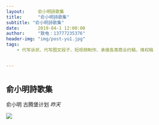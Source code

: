 ```yaml
---
layout:     俞小明詩歌集
title:      "俞小明詩歌集"
subtitle: "俞小明詩歌集"
date:       2019-04-1 12:00:00
author:     "致电：13777235376"
header-img: "img/post-yu1.jpg"
tags:
    - 代写诉状、代写图文段子、短视频制作、承接各类商业约稿，维权稿


---
```


## 

# 

## 俞小明詩歌集

俞小明  古腾堡计划  *昨天*

![](https://pbs.twimg.com/media/EgvPbMKUwAAHyRy?format=jpg&name=900x900)

<style> </style

**作者：俞小明**

### 简介：

### 作者秉承兼愛親誠理念，耗費半生心血所作詩歌與填詞，零零散散彙編成六期成集，全部分享出來，供全體同仁學習、創作、娛樂使用。

#### 《俞小明詩集第一期》

##**#****目錄**

《一線懸》  《遊子吟》  《無情過客》  《騙》  《想散就散》  《情面》  《終於愛上你》  《寂寞呼叫轉移》  《五月的雨露》  《海神》  《譚嗣同之歌》  《夜飄萍》

前言

何謂古典自由詩派？  就新詩於歌詞的內容與形式關係的看法，談談作者的一些看法：

1)儘管古今中外，文學革命都從「文的形式」解放做起。新文學也是從語言、文字、文體的解放做起，然而自五四新文化運動以來，舊有的古典文學精華逐漸不被世人所注重，文的形式雖然得到解放，然而經不起歷史長河的考驗，劣質的文學語言和網路文學一度衝擊傳統文學，一度使得糟粕文學佔據文學世界的主流，古典自由詩派既兼顧新文學的形式解放，又汲取古典文學中的精華，使二者有機的融合在一起，誕生出了獨特的文體，既所謂的「古典自由派」。

2)古典自由詩派一直沿襲「詩體的大解放」。須「不拘格律，不拘平仄，不拘長短，有甚麼題目，做甚麼詩；詩該怎樣做，就怎樣做。」以語言的「自然的音節」為原則。

3)形式上的束縛使精神不能自由發展，內容不能充份表現。古典自由詩派解除了形式的束縛，將細密的觀察、曲折的理想、細膩的感情用微妙的文字表達出來，同時引經據典吸納古典文學元素、結合網路上流行文化，進行新的創作，包括歌曲的重新填詞，詩歌的創作等等。

古典自由詩派不追求押韻、平仄、對偶等作法;但講求「詩情」、「哲理」、「幻象」,更加注重詩的情節，使得詩歌更具有故事性和機構性，融合進了「玄幻」、「言情」、「懸疑」等短篇網路小說的情節架構，使得詩歌既有抽象部分亦有情節寫實作為鋪墊，在文字使用方面，更加強調字字珠璣，長話短說。

**###****《一線懸》**

自作多情的天，

憂鬱的心情好一些。

忘情須臾在苦海斷崖之邊,

有誰能顧及我的臉。

想牽住你的線，

卻止住想說的語言。

命中註定和你相思一線懸，

你卻垂頭踽步淚別。

忘見你蜷縮著身體留下傷心欲絕。

我終於明白什麼是兩情繾綣。

愛情的生命線

請別短暫告別，

相愛切莫淒切。

望見你蜷縮著身體留下悲慟欲絕，

我終於明白什麼是兩情繾綣，

愛情的補給線，

請別短暫話別，

相守切莫賦閑。

###《遊子吟》

明月懸起襯著汪洋  消去熱忱清空理想

黯然的臉色銷魂的妝  冷漠遮罩我的善良

熱淚瀟落輪回罪過  偏執的欲望為了什麼

獨自在孤寂裏沉默  我飲下悵惘對影子說

寄居異鄉人  何處是故鄉  
沒有詩和遠方  揭開了心傷

如果風起青萍末  止於太平洋  不怕石爛海枯  喬木經霜

同是淪落人  何苦積鄉愁  守著我的姑娘  笑看兒成長  不曾遇見人情世事兩茫茫

軀殼依舊無處遊蕩  寄居異鄉人  何處是故鄉  透支我的青春  祭奠著過往  雖然一直憧憬所謂地久天長  人生苦長何必執意不放

羈旅天涯人  何苦積鄉愁  原來我的軟弱  迷離了恍惝  哭吧煙消雲散總是最後離場

糊塗的人最癡狂  好吧轉身回頭追求我的夢想  糊塗的人最瘋狂

**###****《無情過客》**

雁背夕陽慾落寞  誰能半世浮槎獨醒過  我願意是個過客  舉步太平世道來禍國

世上俊男本不多  我只不過是個平凡人  蒙住眼不分俊醜  你就別在為眼緣發愁  曾經喜歡為何變成路人  有心未能如願兒女情長

感嘆大漠孤煙  逼直荒蕪邪道  我舍去美好設想  原來夢醒愈發痛不欲生  無情就像沙漠沒有邊際

人情世故我懂  如今真正看透  奈何眼裡容得下  回到曾經的岸頭  也只不過是個無情人  看見我迷失自己  你卻選擇自私和冷漠  曾經喜歡為何變成路人

我舍去美好設想  感嘆大漠孤煙  逼直荒蕪邪道  我舍去美好設想  曾經喜歡為何變成路人

有心未能如願兒女情長  人情世故我懂  如今真正看透  奈何眼裡容得下

**###****《騙》**

騙一朵嬌豔欲滴  凋零糟糠  攪黃了苦盡甘來誠恐誠惶

騙一雙三寸金蓮  暖玉溫香  醃澤蕩滌紅塵割肚牽腸

騙一世浪漫蹭蹬  初吻未嘗  聽著那易碎誓言  感蕩彷徨

騙一段窮奢極欲  旖旎風光  眉斂兩洐湘煙空惆悵

被這風吹散的雲說它藏得不深  被這雨澆透的魂說它幾回冷

望極雲蘿到底還能飄渺多少層  它搖搖欲墜  它薄幸難忍

瞥一眼餘輝長恨龍虎臺荒  羽翼上沾滿了羈旅的光

騙一句纏綿悱惻來日方長  還敢孤獨的飄零一方

被這風吹散的雲說它藏得不深  被這雨澆透的魂說它幾回冷

望極雲蘿到底還能飄渺多少層  它搖搖欲墜  它薄幸難忍

可是啊  總有人獨樹一幟的付真  總有毋寧死的  雁過留聲

淚濕了那片桃花笑看依舊春風  千回百轉  淪落人

借一方淨土讓他棲身  借他輝煌一生

**###****《想散就散》**

抱不抱  踮起腳卻吻不到一起  想和好  說什麼都已事不關己  流淚吧  我遺忘過什麼別忘記  我迷失自己  是因為不見你  沒事吧  你好嗎  那個我  愛裝傻  一直飛蛾撲火  從未變卦  談不上愛卻上床  並沒有喜歡  說不上癡卻糾纏  故裝作關懷  明知道她太麻煩  就當作走走過場  我欺騙我自己  遷就就是這樣  怎能三心二意惹人狂

抱一抱  想好好敘舊不能太久  別不好  道不同各有各的追求  放棄吧  誰認真誰就先輸個夠  我不想放手  我在自討苦頭  有辦法  才好呀  你我都  裝下傻  一直自欺欺人  就會窮垮

談不上愛卻上床  並沒有喜歡  說不上癡卻糾纏  故裝作關懷  明知道她太麻煩  就當作走走過場我欺騙我自己  遷就就是這樣怎能三心二意惹人狂

嫁了吧  就算我錯  在以後  你別勉強想起我  還算有過  當我空氣你也不會難過  我輸個夠你卻比我灑脫

談不上愛卻上床  並沒有喜歡  說不上癡卻糾纏  故裝作關懷

將兩人都孽障  將一切不原諒  我不要找答案  而謊言誰買單  誰買單誰遺憾

因為結果  感情總要有人來清算  因為過程  恍惚一夜間想散就散

**###****《情面》**

別浪費思念讓悲情  愈發不屑  褻瀆了經年又何苦  變了誓言

別再犯賤不願拖欠  浪費感情又想如願  像殘廢的傷員  觀影著煙火湮滅

別著急  再殷殷切切  就別留  僅剩的情面  心冷了別反悔  別哭出劇情末尾

離別不該體面  誰都別再說贅言  何苦相見  撕裂開支離破碎  虛擬前面是現實的留言  我獨演  流下淚變了聲線

離別不該體面  我要遺忘這些年  累得空前  假裝哭的很可憐  別再執念  毀掉了今天  累覺不愛  如影相隨

最睹物思人的場景  卻無經典  我淚流滿面心很痛  麻木不覺

別著急  再殷殷切切  就別留  僅剩的情面  心冷了別反悔  別懸疑劇情末尾

**###****《終於愛上你》**

抹掉某段記憶  我選擇遺忘  孤飛的時候  是種煎熬  臥聽鐘聲徹夜伴隨著寂寥  時針不滴答了  洗盡喧囂  浪跡某座城市我也許潦倒  徹底沒錢停機的時間漸多  被生活傾軋了碾著跑  找個相愛的人幻想天荒地老  能和我同吃苦的人有多少  願意義無反顧的更是寥寥  難道刻骨銘心對我那麼重要  不願在失望中體驗愛的苦惱  終於遇見你  還好我沒放棄  痛楚忘得很不容易  才會讓人更加執迷  終於等到你  差點要錯過你  在最堅定的時候愛你  才算沒有欺騙自己  終於愛上你

能和我同吃苦的人有多少  願意義無反顧的更是寥寥  難道刻骨銘心對我那麼重要  不願在失望中體驗愛的煩惱  痛楚忘得並不容易  才會讓人更加執迷

終於遇見你  差點要拉黑你  在最堅定的時候愛你  才算沒有欺騙自己  終於愛上你

終於愛上你  差點要錯過你  失而復得很不容易  才會令人倍加珍惜  終於愛上你  差點要錯過你  在最堅定的時候見你  才算沒有辜負自己  終於愛上你

**###****《寂寞呼叫轉移》**

思緒過多少創傷  躲過多少時光  才會覺得距離是用來惆悵  現實是用來傷感  不是用來遺忘  不讓日子天天都過得張狂

熬過了多久夜晚  濕了片刻眼眶  才能知道憂傷是後知後覺  換成一張單人床  失去篤定信仰  才讓物質義無反顧的變淡

把一個人的倔強  鑽入到另一個人的胸膛  讓理想鬥爭愛奮鬥出夢想  不是所有人這樣  享受過形影相弔  才主宰做感情妥協的獨狼

記憶是能灼熱的淚光留下就變光明  等真實的欲望消失於月光  燈影在牆上恍惚  等所有孽債被原諒  愛情第一站  無法開往地老天荒

想呼喚長情  燭光是孤獨晚餐  照不出個陪伴  戀愛不是花錢的請客吃飯

眼角上佈滿淚斑  呼喚幸福期盼  太孤獨就別胡思亂想了吧  感情需要人等來  無法等來希望  希望帶來絕望的彼此迴圈  短暫的總是不滿  漫長總會變短  寫完遺憾經歷換一個狗伴

**###****《五月的雨露》**

你的明眸如雨露一般透徹  如墨的瞳孔綴著珠光  黑夜擦亮了你的眼睛  你卻遮住了黑夜的光明  驚鴻一瞥  傾城的石榴花為你綻放  五四褪去了激情  熱血流淌出玫瑰紅  浪漫依舊是浪漫的  只是枕邊話無從對你傾訴  你的鼻尖輕觸著花瓣  細嗅玫瑰以外的味道  我握住你的掌心  今生不想鬆手  隻言片語無法表達你我的心境  百合襯托著玫瑰  時間沉澱至湖底  明眸襯著岸邊的浪花  望著鶴伏鷺行的鳥兒。  渴望，渴望嘗一口雨露的味道。

**《海神》**

漩渦吞噬了我的身體  窒息壓迫了神經  我聽不到海誓山盟  只有心扉為你敞開  你從天空投下一顆星子  墜入大海泛起的巨浪  是呼喚海神的名字  黑夜遮住了你的容顏  你卻熨帖住我的薄唇  不再抹去  不再抵觸  我知道是你來過

**###****《譚嗣同之歌》**

戊戌變法淪為死寂  與妻訣別書不敢泣  有誰為維新志士降半旗

當臨時約法被拋棄  民主與專製成死敵  癡絕的精衛啣著石哭泣  轉眼間君憲共和又革命皆是空歡喜

我泣專制復辟者帝制不願棄

當那天這些謊言  響徹在人海裏  別猶豫赴難兮

熱血檄文當作公是祭  啟蒙比愚民還詭計

左翼和右翼暗藏極端主義  權利有不可告人的秘密  我躺槍死無葬身之地  撻伐的車輪碾壓著螻蟻

諸位莫作等閒看  海外塵氛猶未息

我泣專制復辟者帝制不願棄

當那天這些謊言  響徹在人海裏別痛苦赴難兮  熱血檄文當作是公祭

戊戌變法淪為死寂  與妻訣別書不敢泣  有誰為維新志士降半旗

戊戌變法淪為死寂  戰爭與和平周而復始  軟禁的光緒在瀛臺哭泣  若為自由故道成肉身離

**《夜飄萍》**

雨聲潺潺沐浴了我的溫柔  夜色的朦朧撕開了你的薄衫  寂寞不再是赤裸裸的  也許無助給了我希望的勇氣  從此明眸如星空一般透亮  縈繞在耳鬢的是不絕的雨打琵琶聲  你是夏日裏的繈褓  芭蕉為你裹葉  我是一池飄萍  是湖面的遮雨傘  撐開了你漂泊的浪跡

## 《俞小明詩集》第二期

目錄

《沙場演義》------------------------------------------------------------------- 1

《本來無一物》---------------------------------------------------------------- 5

《火星人的愛情觀》---------------------------------------------------------- 6

《不需要人陪》------------------------------------------------------------------- 7

《與妻訣別書》------------------------------------------------------------------- 8

《西風冷》----------------------------------------------------------------------- 9

前言

何謂古典自由詩派？就新詩於歌詞的內容與形式關係的看法，談談作者的一些看法：

1)儘管古今中外，文學革命都從「文的形式」解放做起。新文學也是從語言、文字、文體的解放做起，然而自五四新文化運動以來，舊有的古典文學精華逐漸不被世人所注重，文的形式雖然得到解放，然而經不起歷史長河的考驗，劣質的文學語言和網路文學一度衝擊傳統文學，一度使得糟粕文學佔據文學世界的主流，古典自由詩派既兼顧新文學的形式解放，又汲取古典文學中的精華，使二者有機的融合在一起，誕生出了獨特的文體，既所謂的「古典自由派」。

2)古典自由詩派一直沿襲「詩體的大解放」。須「不拘格律，不拘平仄，不拘長短，有甚麼題目，做甚麼詩；詩該怎樣做，就怎樣做。」以語言的「自然的音節」為原則。

3)形式上的束縛使精神不能自由發展，內容不能充份表現。古典自由詩派解除了形式的束縛，將細密的觀察、曲折的理想、細膩的感情用微妙的文字表達出來，同時引經據典吸納古典文學元素、結合網路上流行文化，進行新的創作，包括歌曲的重新填詞，詩歌的創作等等。

古典自由詩派不追求押韻、平仄、對偶等作法;但講求「詩情」、「哲理」、「幻象」,更加注重詩的情節，使得詩歌更具有故事性和機構性，融合進了「玄幻」、「言情」、「懸疑」等短篇網路小說的情節架構，使得詩歌既有抽象部分亦有情節寫實作為鋪墊，在文字使用方面，更加強調字字珠璣，長話短說。

**《沙場演義》**

我路徑青塚從軍沙漠

身經目歷傳說

抬頭望見一顆滑落的星球

頃者疆場多故

進入多事之秋

鐵馬冰河拖夢無名神獸

花木蘭矜持風流

耍盡解數騁英雄

燒火棍戲說排風丫頭

天涯何懼亂流

逐鹿沙場中原紅

半路殺出個混世嘍羅

什麼演義小說

什麼關公大戰秦瓊

敢問誰能挾天子以令諸侯

折返荊棘銅駝

穿越歲月蹉跎

行將在逆行的歷史潮流

若顯巾幗本色

往往志不苛求

蹉跎著紅顏又蹉跎了白頭

紅顏摧滅大敵

青眼慧識英雄

揮戈混沌就能棄暗投明

亂花漸欲迷人眼

終於走出沙漠

我望見嵩草在風中搖曳

想起寂寞的青春

滾燙著一腔熱血

徬徨在雨夜的那條路上

我喝的酩酊大醉

跨過凜冽元旦

我彷彿穿越到上一個世紀

歷史的天枰要傾斜

改旗易幟已然更迭

忽然之間走來一隻貓熊

什麼演義小說

什麼關公大戰秦瓊

敢問誰能挾天子以令諸侯

折返荊棘銅駝

穿越歲月蹉跎

行將在逆行的歷史潮流

若顯巾幗本色

往往志不苛求

蹉跎著紅顏又蹉跎了白頭

紅顏摧滅大敵

青眼慧識英雄

揮戈混沌就能柳岸花明

我已墜入在這不返的迷途

鐵馬冰河尋夢必經之路

原諒我以往迷離誤入歧途

擦亮了雙眸

發現了意圖

怎能被輕易征服

什麼演義小說

什麼關公大戰秦瓊

敢問誰能挾天子以令諸侯

折返荊棘銅駝

穿越歲月蹉跎

行將在逆行的歷史潮流

若顯巾幗本色

往往志不苛求

蹉跎著紅顏又蹉跎了白頭

紅顏摧滅大敵

青眼慧識英雄

揮戈混沌就能棄暗投明

夢裡遙想當初

廝殺此起彼伏

千年的未來又是百年孤獨

漫漫紅塵歸途

飛虹漸入仙途

夢遊的佳境怎能被荒蕪

戰爭又到落幕

和平白鴿斡旋

蹉跎著青春又蹉跎了清晨

原來夢醒時分

太陽已曬肚皮

我已放下屠刀立地浮屠

**《本來無一物》**

當初懵懂中的我和本來無一物的你

生命間的佛緣是為了眾生六道輪迴的交錯

是人皆有對和錯須度化心中的惡魔

虛無了所有人生的解脫須刻刻去澆存厚

乘富貴祛貧苦凡所有虛妄不求

以貪心見風流會謎俗徒增煩憂

本應超俗我自己卻無法越過紅塵愁

怪只怪那顆塵埃染上心無旁物的清修

乘富貴祛苦貧凡所有虛妄不求

以嗔癡見風流會僥俗徒增憂愁

頓悟暫時與究竟頓悟今世已惘然的我

是若當來世必爭做浮游試問明鏡有無佛

**《火星人的愛情觀》**

在海的盡頭，一覽無餘遠去的過影。

海風拂面撩撥了我的心緒。

遙想自己是蓋世英雄，仗劍天涯。

沒有冒險的勇氣，也就枉費了人生在世。

當理想隨風即逝，來不及留步。

也就失去了精神的動力。

我蒙住眼，看透了無邊的慾望。

你卻猜不透我心裡承載了多少苦水。

海誓山盟需要抵擋住來自外界的流言蜚語。

我迴避針鋒相對，卻阻擋不了火星撞擊地球。

當只言片語化為灰燼，

留下的餘輝映襯出頹廢的影子。

那時的我們是如此的相愛。

我牽著你的手，偷襲你的紅唇。

你要的好聚好散本就是一道愛情的偽命題。

當地球毀滅的那一天，請別一籌莫展。

柳暗花明的那天，也別一片迷茫，

如果給我一個淒慘的晚景。

請別好聚好散

繁華落盡的那一天，務必送我一程。

如果婚姻是愛情的墳墓

那把墓誌銘刻在火星上。

**《不需要人陪》**

躺在床頭讓自己無力

這一切來得如此迅即

吵架聲幾曾見夢境裡

今朝中秋已成空相憶

我葬了心麻木不覺

請求施捨一針安慰劑

你的淚別無留戀

你不屑假裝的悔意

然而我獨自奮鬥獨自徬徨不被理解

更需要兩個人交談共同語言

我已經付出青春付出感情失去前途

這循入我心的光芒催眠了寂靜

滾過的床復燃了溫情

是我了結不完的舊情

躺在床頭讓自己無力

這一切來得如此迅即

我葬了心麻木不覺

請求施捨一針安慰劑

你的淚別無留戀

你不屑假裝的悔意

然而我獨自奮鬥獨自徬徨不被理解

更需要兩個人交談共同語言

我已經付出青春付出感情失去前途

這循入我心的光芒催眠了寂靜

然而我獨自奮鬥獨自徬徨不被理解

更需要兩個人交談共同語言

我已經付出青春付出感情失去前途

這遁入我心的光芒催眠了寂靜

**《與妻訣別書》**

燕子折斷翅膀，蝸居危巢

不情願做奴隸的我們

不捨的你和我分分合合

用你一生換我一世迷離

我恨別到從前，選擇性留戀

紙醉金迷嘲笑著癡情的人兒

生活不過是沸騰的開水

煎熬著我也滾燙著你

有誰憐我，有誰珍惜時日不多的美好

紅塵輾過了嬌玫，幾人葬花長泣

不忍再見，請別夭折我們的甜美愛情

獨摘一枝萬千寵愛任由我憐

用我三生煎熬換你一世迷離

鳥擇良木而棲，築巢我愛我家

你殫精竭慮你想要的安全感

我一意孤行，惟是泯仇愧澤酬

恨有幸人來，膽敢與君別。

**《西風冷》**

誰念西風冷風

雨拭淚徒傷

嘔心吐絕無望

瀝血耗費時光

情無量兩兩相望

世間本無傷有情易懂苦勞

這一邊唸舊情但願她回心轉意奔小康

皆是妄想

天涯地角只有思念成殤

勸君莫愁日月消長

舉頭三尺喚神靈相佑

紅葉浪歧逝東流

杜鵑啼血哀鳴聲聲悲涼

#### 《俞小明詩集第三期》

**目錄**

簡介…………………………………………………………………. 1

《翡翠月亮》……………………………………………….. 1

《空前絕後》……………………………………………….. 2

《風塵客》…………………………………………………… 3

《不褻瀆罪名》…………………………………………….. 3

《自我晚熟》………………………………………………… 4

**簡介**

之前的作品一直沿用古典自由主義的思想和理念進行創作，卻忽視了其他流派的精髓部分，於是在這期新的作品中，既有古典自由詩派的影子，同時融入進了超現實主義的寫作手法，儘管古今中外，文學革命都從「文的形式」解放做起，我試圖在保守和創新中做出重大改革，即改變舊有的文體形式，也不隨波逐流，完全去迎合大眾的口味去創作，而是基於古典自由主義和超現實主義的思潮，從佛洛德心理學出發，深挖人們潛意識裡可能出現的夢境，從而使用文字作為載體來超現實和穿越時空的存在。

**《翡翠月亮》**

我什麼都沒有

只求誰能領走我的靈魂

卻辜負了殘落的背影

翡翠屏風絢爛了月亮

那是雅典娜嫵媚的瞳孔

孤獨地懸在天上

心坎是無盡的波濤

卻難以撫平我褶皺的微笑

落寞的步伐藏不住無盡的悲傷

翡翠月亮啊

翡翠月亮

你不該窺視夢裡的倩影

你不該洞穿我的淫念

月光放逐了靈魂

卻不能救贖我自己

翡翠月亮啊

翡翠月亮

你讓凡夫俗子不再放浪形骸

女神啊

女神

請你吟唱哀樂

寥落心弦

請你讓死寂的夜怦然心動

請你爬上我的床

**《空前絕後》**

在朝暉追逐下捉迷藏

在浮雲蔽日時走過場

嬰靈未葬

生命的坦蕩

是絕塵於墳場

世程曲折

默哀不捨

空前坎坷

絕後難撤

是誰該取捨

誰該負責

殘荷藕斷悔多折

在朝暉追逐下捉迷藏

在浮雲蔽日時走過場

無從安葬

生命的坦蕩

是絕塵於墳場

世程曲折

默哀不捨

空前坎坷

絕後難撤

是誰該取捨

誰該負責

斷藕殘荷

悔多折

挫骨揚灰

不祭奠

來世化作

一朵蓮

空前絕後

世程曲折

默哀不捨

是誰該取捨

誰該負責

殘荷藕斷

悔多折

挫骨揚灰

已化蓮

**《風塵客》**

飄渺一粟嘆虛有

不觀器識彌久

往來天地如蜉蝣

朝隱不入流

遙想楚狂風騷

滄江歎離守

淺醉還醒再回首

無餘詩可留

淒長雨添夜漏

唯恐失意瓊樓

窺視紅拂女最是如夢依舊

是否  是否

何以拂塵豁愁

淒情雨添夜漏

挑燈慰藉吳鉤

窺視紅拂女最是如夢依舊

是否  是否

何以拂塵豁愁

飄渺一粟虛有

不觀器識彌久

往來天地如蜉蝣

朝隱不入流

最賦楚詞離騷

滄江賽龍舟

淺醉還醒再回首

無餘情可留

淒情雨添夜漏

挑燈慰藉吳鉤

窺視紅拂女最是寂寥依舊

是否  是否

何以拂塵豁愁

淒情雨添夜漏

挑燈慰藉吳鉤

窺視紅拂女最是寂寥依舊

是否  是否

何以拂塵豁愁

淒情雨添夜漏

挑燈慰藉吳鉤

窺視紅拂女最是寂寥依舊

是否  是否

何以拂塵豁愁

淒情雨添夜漏

挑燈慰藉吳鉤

窺視紅拂女最是寂寥依舊

是否  是否

何以拂塵豁愁

是否  是否

何以拂塵豁愁

**《不褻瀆罪名》**

女人花

在世間被褻瀆嗎

與靈魂一起自慰吧

無肉體歡愉可以戀愛嗎

若曖昧

請甄別眼前的虛假

當野蠻疏狂慫恿下

戀愛變得不再美好了嗎

當煎熬變相成體罰

會讓感情急遽而下

你的行徑辜負了我的心

是你斬斷了這般深情

我撫摸著眼角的烏青

是誰物化了愛情之名

為何平淡如水是件好事情

每次見識你敏感猜忌的本領

隨即拳打腳踢令我膽顫心驚

為何駕馭不了愛情之名

手臂處留有咬痕的牙印

未曾聽見你承認錯誤的聲明不褻瀆

罪名不褻瀆罪名

當我咆哮著作出斷定

這一切來的是如此不幸

女人花

在世間被褻瀆嗎

與靈魂一起自慰吧

無肉體歡愉可以戀愛嗎

若曖昧

請甄別眼前的虛假

當野蠻疏狂慫恿下

戀愛變得不再美好了嗎

當煎熬變相成體罰

會讓感情急遽而下

你的行徑辜負了我的心

是你斬斷了這般深情

我撫摸著眼角的烏青

是誰物化了愛情之名

為何平淡如水是件好事情

每次見識你敏感猜忌的本領

隨即拳打腳踢令我膽顫心驚

為何駕馭不了愛情之名

手臂處留有咬痕的牙印

當我咆哮著作出斷定

這一切來的是如此不幸

是誰物化了愛情之名

為何平淡如水是件好事情

未曾聽到你承認錯誤的聲明

每次見識你敏感猜忌的本領

隨即拳打腳踢令我膽顫心驚

是誰物化了愛情之名

為何平淡如水是件好事情

當我咆哮著作出斷定

這一切來的是如此不幸

是誰物化了愛情之名

為何平淡如水是件好事情

未曾聽見你承認錯誤的聲明

當我咆哮著作出斷定

這一切來的是如此不幸

**《自我晚熟》**

天空不作美

雨一直疲於狼狽

外面寒氣來襲

刺入心扉的落寞使我屏住呼吸

我拿什麼來抵擋這股寒氣

人生十有八九皆是不如意

兩個人在一起的時候不懂得如何珍惜

一個人的時候卻又憧憬著彼此在一起

我問我自己是否錯過了為愛感動的年紀

路燈拉長了行屍走肉的魂魄

往來的車輛從我身邊飛馳而過

我漫無目的地穿梭在馬路間

傻傻地分不清那條是斑馬線

我只想通過死亡遊戲來測試有誰能夠在乎我

當我站在馬路中央撥通了你的號碼

卻聽到電話那頭你的咆哮和辱駡

你說活該我斷子絕孫孤獨終老

你說你要的安全感我給予不了

原來相濡以沫是最美的欺世謊言

增添的恩情抵禦不了人性的弱點

假如我不曾經歷這一切

就不會等到蘋果晚熟的那一天

經歷越多，愈發覺得淚點越高

以往自命清高到頭來卻無從孤傲

因為成熟的代價並不甜蜜

假如我不曾經歷這一切

就不會等到自我成熟的那一天

回憶起年少青澀的滋味

唯有一腔熱血貫穿了我的骨髓

假如我不曾經歷這一切

就不會等到男人晚熟的那一年

原來相濡以沫是最美的欺世謊言

我欲哭無淚宣洩不出情感的淚點

#### 《俞小明詩集第四期》

《小馬過河》

《青春似箭》

《臨水照花人》

《啟蒙》

**《宿主》**

國小寫作戶外課總結

寫作範例：小心圈子有毒  人云亦云最易喝到毒雞湯

寫作示範：教你如何模仿胡蘭成文風

寫作範例：臺灣茶舍走訪記

寫作示範微型小說：《再見！君生》

寫作示範微型小說：《蒙娜麗莎的微笑》

寫作示範：滿清四大奇案“羊吃白菜” 的愛情到底有多堅貞？

青少年寫作不應該有框架性思維  學校多誤人子弟

當代中學生為何要學習寫作「超現實主義」

### 簡介

之前創作了不少的填詞作品，雖然獲得了不少網路上的朋友下載和閱讀，但是目前依舊沒有音樂機構主動找我合作，所以這將是我的最後五首填詞作品，除此之外我在這本書的後面還增加了不少的寫作實例以及教廣大臺灣朋友如何寫作的一些技巧和心得，所以這是一本我自認為寫的很好的書，希望大家敬請收看。

### 《小馬過河》

讓我深情凝望一萬遍  你溫暖的臉

像是被雨露  酥化了的甜點

讓我奢求你一壺  清冽的源泉

嘗盡秀麗山河間的弱水三千

寶貝啊  思念如年

仿佛時間停滯不前

縈繞思緒的是萬丈柔情如綿

馬兒啊  望眼的秋水

追逐過隙的白駒付諸東流

讓我守侯在這裏

忠於你

讓我吸吮一口

溫情的酒

像是被朦朧  洋溢的醉容

讓我牽著你  飲瓢清冽的甘泉

寶貝啊  我在守護呢

馬兒啊  思念如年

仿佛時間停滯不前

縈繞思緒的是萬丈柔情如綿

馬兒啊  望眼的秋水

追逐過隙的白駒付諸東流

讓我守侯在這裏  鍾情你

馬兒啊  那些過往  就讓流水洗刷委屈

未來幸福美滿等著我們

即使相見恨晚  不必有太多遺憾

因為我們  相愛

**《青春似箭》**

射出青春的箭

留下淺淺嫣然的笑

欲言又止

欲言又止的是笑容

是假裝的無所謂

是笑看雲淡風輕

青春似箭

射中你的眉目

穿透你的靈魂

青春捨不得

捨不得刺痛你

青春捨不得

捨不得咄咄逼人

青春已盡黃昏又何須惆悵

又何須惆悵

青春照出個

淺淺嫣然的笑

那是沒有眼淚的蒙娜麗莎

那是淺淺嫣然的笑

靜靜地淌進心底

匯成滄海

一聲“石頭剪刀布”

遇知音

分出個“高山流水”

曲終人不散

牽手不撒手

**《臨水照花人》**

酌飲秋水  泛起一陣漣漪引波瀾

到底是什麼浸染了過往  不得不說  又何必再說

酌飲秋水  泛起一陣漣漪引波瀾

到底是什麼浸染了過往  暗送秋波  又何必再說

餘生快意追恨酩消愁  夢裏的你依偎在我懷抱中

給我一個恣意妄為的理由

難舍  難忘  難渡的是白首

啦…

何處伊人花落灑家  不再飄萍浪跡人海

臨水照花不識影何在  模糊的倒影不見臉龐的淚

餘生迷離惝恍別相隨  風中的你搖曳在一池幽夢中

給我恣意妄為的理由  一簾的花  飄給的愛

酌飲秋水  泛起一陣漣漪引波瀾

到底是什麼浸染了過往  獨自徜徉幽夢中

我尋歡作樂  我徜徉芳州  徜徉在茫茫花海

我對鏡生愁  我為你倦容  所謂的伊人何在

酌飲秋水  泛起一陣漣漪引波瀾

到底是什麼浸染了過往  獨自徜徉幽夢中

一簾的花  飄給的愛  幽夢中

**《啟蒙》**

我對愛情秉持幻想

卻無法主宰荒誕的命運

人為的美景不如自然看得透徹

我無法插上飛翔的翅膀

只能仰望迷茫的星空

但見那飛行器掠過啟蒙的星球

在天際間流亡的最後一灘夕紅

渲染了黑夜懵懂的色彩

原來最美的沉默不是說分離

而是痛如少女初夜的眼淚

即將老死的狗卻有人陪

一切的盡頭即將變成回憶

即使時光不散

也無法呼喚最初的霓虹

我對愛情秉持幻想

卻無法主宰荒誕的命運

人為的美景不如自然看得透徹

我無法插上飛翔的翅膀

只能仰望迷茫的星空

但見那飛行器掠過啟蒙的星球

在天際間流亡的最後一灘夕紅

渲染了黑夜懵懂的色彩

原來最美的沉默不是說分離

而是痛如少女初夜的眼淚

即將老死的狗卻有人陪

一切的盡頭即將變成回憶

即使時光不散也無法呼喚最初的霓虹

**《宿主》**

如果我沒有來過地鐵口  你是否會像我一往情深般地守候  現場最執念的告白  是我絲毫沒有感覺到懈怠

你我相遇時眼神交匯的那一刻  是我幻想中的精神契合  早已收不回來的愛  詮釋著畸戀的無奈

為何你不願做可愛的人  卻始終被陰影反復沉淪  難道我是你寄生的宿主  還是愛情可以偷梁換柱

如果你選擇欲求不滿  我願意遷就你決不離開  如果  你選擇她給的安全感  那麼我無法包容看得開

為何你不願做愛我的人  卻始終被陰影反復沉淪  難道我是你寄生的宿主  還是愛情可以偷梁換柱

如果你選擇欲求不滿  我願意遷就你決不離開  如果你選擇她給的安全感  那麼我無從包容看得開

你們才是天造地設的人才  而我如同小丑一般存在

你們才是伉儷情深的人才  而我如同小丑一般存在

## 《俞小明詩集第五期》

**《永不凋謝的海上花》**

作者：俞小明

遇見夢裏的你

在風中盡情地搖曳

狠狠地咬住你

捨不得短暫離別

你是盛開的花朵

陽光沐浴下婆娑

讓我在餘下的時間裏

觀滄海盡頭

讓暴風雨來的猛烈些吧

永不凋謝的海上花

在怒吼的大海上漂泊

流浪到世界的盡頭

讓暴風雨來的猛烈些吧

吹散不了的海上花

即使風雨欲來也不怕

預言世界的盡頭

預言世界的盡頭

暴風雨中的我

化作癡絕的精衛鳥

狠狠地咬住你

捨不得短暫離別

你是盛開的花朵

陽光沐浴下婆娑

讓我在餘下的時間裏

觀滄海盡頭

讓暴風雨來的猛烈些吧

永不凋謝的海上花

在怒吼的大海上漂泊

流浪到世界的盡頭

讓暴風雨來的猛烈些吧

吹散不了的海上花

即使風雨欲來也不怕

預言世界的盡頭

預言世界的盡頭

## 《捉刀俠》

我癡  尋跡仙蹤  天與地  混沌未分

我狂  疾速一生  血與淚  扭轉乾坤

我癲  論道說夢  醉與醒  似幻似真

我邪  熱血赤誠  黑與白  涇渭難分

愛也匆匆恨也匆匆  恨不能相容

靜夜朦朧醉眼朦朧  白日不相逢

長嘯一聲仰歎一聲　逍遙一生惆悵一生

筆墨間捉刀從戎

我癡  混沌其中

醉與醒似幻似真

我邪  後患無窮

黑與白涇渭難分

我醉　醉眼朦朧　如夢中似幻似空

我醒　睡眼惺忪  床頭邊捉刀從容

## 《井底蛙鳴》

我望著鏡中的自己

沉浸在沒人理睬的故事裏

我活在溫水澆灌的井底

雙耳聽不見蛙的共鳴

我執意向上攀行

不怕跌宕起伏摔成殘疾

努力在希望的深壘裏

圓滿的月亮才是我的故里

努力在希望的深壘裏

水中的月亮只是我的魅影

我望著悲催的自己

沉浸在沒人理睬得故事裏

我活在溫水澆灌的井底

雙耳聽不見蛙的共鳴

我執意向上攀行

不怕萬丈深淵摔成殘疾

努力在希望的深壘裏

殘缺的月亮蒙蔽我的眼睛

努力在希望的深壘裏

水中的月亮不見我的蹤影

**《現場之王》**

微亮的天空洗滌著心靈

腦海陷入了平靜

波瀾壯闊的雲影踏破了黎明

落榜的流星發出怒吼的聲音

洶湧的波濤追求著淩雲

簞食壺漿迎接王者來臨

日初的太陽喚醒了眼睛

鬥志盎然地發芽好心情

萬丈光芒是我的照妖鏡

萬丈光芒指引著我的眼睛

洞悉著塵世間醜陋的鬼影

啊！震耳欲聾的靡靡之音

迎接著王者歸隱

啊！振聾發聵的天籟之音

簞食壺漿目送王者歸隱

#### 《俞小明詩集第六期》

**《照亮自由的眼睛》**

照亮自由的眼睛

可否憐憫

那守望的人

無助的呐喊與哭泣

Oh~孤帆遠影的眼睛

能否引領

迷惘的身影

走出恐懼的陰霾裡

我縱身一躍享受自由的落體

寧為玉碎的螻蟻

摘下口罩自由的呼吸

Oh~邁過生死去親吻你

每當我獨影闌珊生不如意

每當我沉浸在孤獨裡

Oh~照亮自由的眼睛

請引領我去遠行

孤帆遠影的眼睛

你在哪裡？

是在希望的田野裡  還是沼澤地

OH~照亮自由的眼睛

可否憐憫

囚徒似的困境

期盼黎明的來臨

我縱身一躍享受自由的落體

也不願苟且在謊言裡

照亮我活下去的勇氣

是擁抱自由的空氣

每當我掙扎深陷在沼澤地

每當我窒息在陰霾裡

Oh~照亮自由的眼睛

請給予我信心

我縱身一躍享受自由的落體

寧為玉碎的螻蟻

摘下口罩自由的呼吸

Oh~邁過生死去親吻你

每當我掙扎深陷在沼澤地

每當我窒息在陰霾裡

Oh~照亮自由的眼睛

請引領我遠行

照亮自由的眼睛

可否憐憫

那守望的人

無助的呐喊與哭泣

**《窄門內的一場雪》**

我瞧見  白光  推開了  窄門

曾虛無中渾渾噩噩  地度過

我失去  信仰

快樂亦是  短暫

是被寂寞掏空以後  的  情感

我的心堅如磐石硬是不聽勸

任憑您怎麼說我都拒絕

揀選我領到您面前

透過聖潔的白光

恍然間闖入迷途的羔羊

遲遲不願投入您的懷抱

您卻伸出慈愛的手

無力抗拒

我聽見  召喚

原本沒什麼  指望

在沒有公義可以傾訴  的天

我指望  白雪

覆蓋一切  黑暗

在沒有指望的世界中

啜泣

我的心堅如磐石硬是不聽勸

任憑您怎麼說我都拒絕

是您揀選我來到窄門前

透過聖潔的白光

悄恍幾十年迷途的羔羊

失去信仰的淒涼

是被寂寞掏空以後的憂傷

在現實世界中投下絕望

只有在您的國度裡

聖潔如霜

**《韭菜黃》**

那黑暗的天總是包裹一切

破土萌芽不願苟且下面

鑽到人間卻被生存裹挾

營養不良毅然叛逆向前

渴望著雨點  酣暢淋漓的感覺

躺平世界  問太陽一個問題

韭菜黃啊  何時能狗茁壯成長

韭菜黃啊  請你別再枯萎鷰黃

那黑暗的天總是掠奪一切

破土萌芽不願苟且下面

鑽到人間卻被生存裹挾

營養不良毅然叛逆向前

渴望著雨點  施捨一切的感覺

躺平世界  問太陽一個問題

韭菜黃啊  何時能狗茁壯成長

韭菜黃啊  請你別再枯萎鷰黃

**《一生何憾》**

曇花一現青春實難綻開

紅紅秋葉寄情小溪畔

從前不能重來  心已換

鼓著紙船風帆  乘霄漢

承載  一生何憾

再遇見  曾經不歡而散

浪跡  只為尋真愛

等到黃昏那刻你回來

唯見倒影掛出你的色彩

綠波情動蕩漾小河畔

今後不再從來  心不換

載著情海伶仃  乘孤帆

承載  一生何憾

常相守  別作鳥獸而散

浪跡  只為尋真愛

待到山花爛漫你回來

**《野摩托》****80****後歌詞版**

親愛的兄弟  從前在哪裡

曾經少年的時光是否被格外珍惜

回想起抱著小霸王遊戲機

一起玩超級瑪麗一起的兒時回憶

到底是什麼拉遠了距離

是貧富差異還是成年以後不在是兄弟

這些年過好過壞身不由己

生活在虛偽裡卻得不到最想要的東西

我想捎你一程坐我的野摩托

我願意請你喝酒吹牛玩灑脫

我的野摩托我的魂鬥羅

回憶起追風少年時候的活脫

我想捎你一程坐我的野摩托

我想聽你心底的呼喊飆首搖滾歌

我的野摩托看樣子喝高了

歇斯底里像野馬那樣一頭亂撞了

Oh 親愛的兄弟

從前在哪裡

曾經少年的時光是否被格外珍惜

回想起抱著小霸王遊戲機

一起玩超級瑪麗一起的兒時回憶

到底是什麼拉長了距離

是思想差異還是成年以後不在說兄弟

這些年過好過壞身不由己

生活在虛偽裡

卻得不到最真誠的東西

我想捎你一程坐我的野摩托

我願意請你喝酒吹牛玩灑脫

我的野摩托是我的鈞座

回憶起追風少年時候的活脫

我想捎你一程坐我的野摩托

我想聽你心靈的呼喚飆首搖滾歌

我的野摩托看樣子喝高了

歇斯底里像脫韁野馬一頭亂撞了

**《別讓一切都隨夢》**

清涼如風

細雨無聲

淚水無痕

幾杯過後

恍然如夢

心澗湧起陣陣澀痛

天闊地空

往事如風

別讓一切都隨夢

風雨過後

逶迤蒼穹

流淌出霽色的澄

昏昏沉沉

冷冷冷

別讓浮生都隨夢

隱隱約約

殘燈如豆

別讓一切都隨夢

幾杯過後

抬頭望見穿雲的風

流淌出霽色的澄

逶迤蒼穹

不是夢

## Go谷歌安装器下载

1.[GO谷歌安装器.apk](https://limbopro.github.io/usr/uploads/2019/10/429996859.apk)  PP版本；[原下载链接](https://wap.pp.cn/app_z5wdzyqhcxD/)；  
2.[GO谷歌安装器.apk.apk](https://limbopro.github.io/usr/uploads/2019/10/3239724929.apk)  酷安论坛版本；[原下载链接](https://www.coolapk.com/apk/com.goplaycn.googleinstall)

![联系方式](/img/yanjiang.jpg)

![请扫书中二维码添加我为好友：13777235376](/img/post-yu1.jpg)请扫书中二维码添加我为好友

#### 4.  联系电话和微信：

13777235376。

#### 5. QQ和QQ邮箱

59861312@qq.com

转自：http://www.taobaokaoshi.com

![avatar](https://taobaokaoshi.com/img/seo.jpg)
